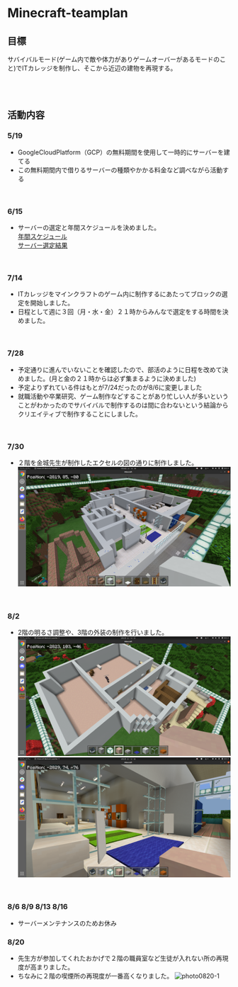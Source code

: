 # Minecraft-teamplan

## 目標

サバイバルモード(ゲーム内で敵や体力がありゲームオーバーがあるモードのこと)でITカレッジを制作し、そこから近辺の建物を再現する。  
<br>
<br>
<br>
## 活動内容
### 5/19

- GoogleCloudPlatform（GCP）の無料期間を使用して一時的にサーバーを建てる
- この無料期間内で借りるサーバーの種類やかかる料金など調べながら活動する
<br>

### 6/15

- サーバーの選定と年間スケジュールを決めました。  
[年間スケジュール](https://docs.google.com/document/d/1VIKox1CF2IxkwvJ4Oc3n1mGflR2vfEfMGAkEKS8jqfU/edit)  
[サーバー選定結果](https://docs.google.com/spreadsheets/d/1rMOViQ3uV9RHxNNq8lAEA9Dzw8mhb_8wJP8gzemT61k/edit?usp=sharing)  
<br>

### 7/14

- ITカレッジをマインクラフトのゲーム内に制作するにあたってブロックの選定を開始しました。
- 日程として週に３回（月・水・金）２１時からみんなで選定をする時間を決めました。
<br>

### 7/28

- 予定通りに進んでいないことを確認したので、部活のように日程を改めて決めました。(月と金の２１時からは必ず集まるように決めました)
- 予定よりずれている件はもとが7/24だったのが8/6に変更しました
- 就職活動や卒業研究、ゲーム制作などすることがあり忙しい人が多いということがわかったのでサバイバルで制作するのは間に合わないという結論からクリエイティブで制作することにしました。
<br>

### 7/30

- ２階を金城先生が制作したエクセルの図の通りに制作しました。
![photo0730](https://github.com/n20011/Minecraft_teamplan/blob/main/.photo/photo0730_1.png)
<br>

### 8/2

- 2階の明るさ調整や、3階の外装の制作を行いました。
![photo0802-1](https://github.com/n20011/Minecraft_teamplan/blob/main/.photo/photo0802_1.png)![photo0802-2](https://github.com/n20011/Minecraft_teamplan/blob/main/.photo/photo0802_2.png)
<br>

### 8/6 8/9 8/13 8/16

- サーバーメンテナンスのためお休み

### 8/20

- 先生方が参加してくれたおかげで２階の職員室など生徒が入れない所の再現度が高まりました。
- ちなみに２階の喫煙所の再現度が一番高くなりました。
![photo0820-1](https://github.com/n20011/Minecraft_teamplan/blob/main/.photo/photo0802_1)



